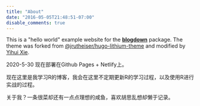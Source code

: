 ```yaml
---
title: "About"
date: "2016-05-05T21:48:51-07:00"
disable_comments: true
---
```


This is a "hello world" example website for the [**blogdown**](https://github.com/rstudio/blogdown) package. The theme was forked from [@jrutheiser/hugo-lithium-theme](https://github.com/jrutheiser/hugo-lithium-theme) and modified by [Yihui Xie](https://github.com/yihui/hugo-lithium).

2020-5-30
现在部署在Github Pages + Netlify上。

现在这里是我学习R的博客，我会在这里不定期更新R的学习过程，以及使用R进行实战的过程。

关于我？一条很菜却还有一点点理想的咸鱼，喜欢胡思乱想却懒于记录。